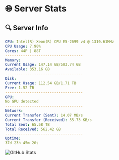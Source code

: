 # 🌐 Server Stats
## 🔍 Server Info
```yaml
CPU: Intel(R) Xeon(R) CPU E5-2699 v4 @ 1310.61MHz
CPU Usage: 7.90%
Cores: 44P | 88T
-----------------------------------
Memory:
Current Usage: 147.14 GB/503.74 GB
Available: 353.16 GB
-----------------------------------
Disk:
Current Usage: 112.54 GB/1.71 TB
Free: 1.52 TB
-----------------------------------
GPU:
No GPU detected
-----------------------------------
Network:
Current Transfer (Sent): 14.07 MB/s
Current Transfer (Received): 55.73 KB/s
Total Sent: 65.58 TB
Total Received: 562.42 GB
-----------------------------------
Uptime:
37d 23h 45m 20s
```
![GitHub Stats](https://img.shields.io/badge/Updated-2025-04-14_21:08:09-blue)